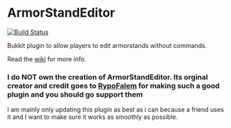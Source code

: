 # ArmorStandEditor
[![Build Status](https://jenkins.havensedgemc.com/buildStatus/icon?job=Armor+Stand+Editor)](https://jenkins.havensedgemc.com/job/Armor%20Stand%20Editor/)

Bukkit plugin to allow players to edit armorstands without commands.

Read the [wiki](https://github.com/RypoFalem/ArmorStandEditor/wiki) for more info.

### I do NOT own the creation of ArmorStandEditor. Its orginal creator and credit goes to [RypoFalem](https://github.com/RypoFalem) for making such a good plugin and you should go support them
I am mainly only updating this plugin as best as i can because a friend uses it and I want to make sure it works as smoothly as possible.

